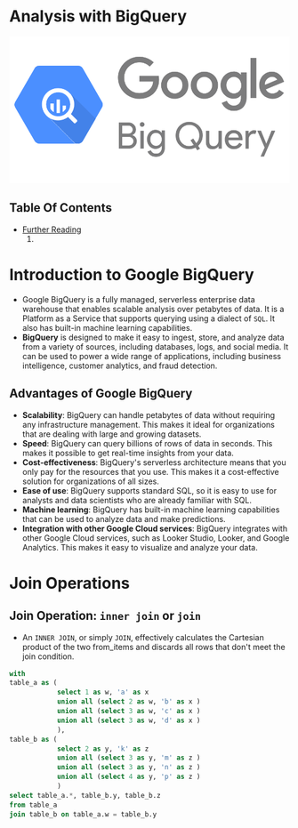 # Analysis with BigQuery

![Google BigQuery Image](../images/Google-BigQuery.png.png)

## Table Of Contents

- [Further Reading]()
  1. []()

# Introduction to Google BigQuery

- Google BigQuery is a fully managed, serverless enterprise data warehouse that enables scalable analysis over petabytes of data. It is a Platform as a Service that supports querying using a dialect of `SQL`. It also has built-in machine learning capabilities. 
- **BigQuery** is designed to make it easy to ingest, store, and analyze data from a variety of sources, including databases, logs, and social media. It can be used to power a wide range of applications, including business intelligence, customer analytics, and fraud detection.

## Advantages of Google BigQuery

- **Scalability**: BigQuery can handle petabytes of data without requiring any infrastructure management. This makes it ideal for organizations that are dealing with large and growing datasets.
- **Speed**: BigQuery can query billions of rows of data in seconds. This makes it possible to get real-time insights from your data.
- **Cost-effectiveness**: BigQuery's serverless architecture means that you only pay for the resources that you use. This makes it a cost-effective solution for organizations of all sizes.
- **Ease of use**: BigQuery supports standard SQL, so it is easy to use for analysts and data scientists who are already familiar with SQL.
- **Machine learning**: BigQuery has built-in machine learning capabilities that can be used to analyze data and make predictions.
- **Integration with other Google Cloud services**: BigQuery integrates with other Google Cloud services, such as Looker Studio, Looker, and Google Analytics. This makes it easy to visualize and analyze your data.

# Join Operations

## Join Operation: `inner join` or `join`

- An `INNER JOIN`, or simply `JOIN`, effectively calculates the Cartesian product of the two from_items and discards all rows that don't meet the join condition.

```sql
with
table_a as (
            select 1 as w, 'a' as x
            union all (select 2 as w, 'b' as x )
            union all (select 3 as w, 'c' as x )
            union all (select 3 as w, 'd' as x )
            ),
table_b as (
            select 2 as y, 'k' as z
            union all (select 3 as y, 'm' as z )
            union all (select 3 as y, 'n' as z )
            union all (select 4 as y, 'p' as z )
            )
select table_a.*, table_b.y, table_b.z
from table_a
join table_b on table_a.w = table_b.y
```
